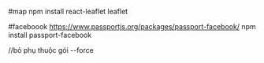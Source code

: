 #map
npm install react-leaflet leaflet


#faceboook
https://www.passportjs.org/packages/passport-facebook/
npm install passport-facebook



//bỏ phụ thuộc gói
--force


